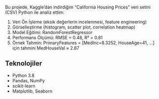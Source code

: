 Bu projede, Kaggle’dan indirdiğim “California Housing Prices” veri setini (CSV) Python ile analiz ettim:
1. Veri Ön İşleme (eksik değerlerin incelenmesi, feature engineering)  
2. Görselleştirme (histogram, scatter plot, correlation heatmap)  
3. Model Eğitimi: RandomForestRegressor  
4. Performans Ölçümü: RMSE = 0.48, R² = 0.81  
5. Örnek Tahmin: PrimaryFeatures = [MedInc=8.3252, HouseAge=41, …] için tahmini MedHouseVal ≈ 2.87

## Teknolojiler
- Python 3.8  
- Pandas, NumPy  
- scikit-learn  
- Matplotlib, Seaborn
